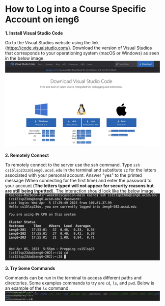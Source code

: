 # How to Log into a Course Specific Account on ieng6

**1. Install Visual Studio Code**

Go to the Visual Studios website using the link (https://code.visualstudio.com/). Download the version of Visual Studios that corresponds to your operationing system (macOS or Windows) as seen in the below image.
![Image](vsdownload.png)

**2. Remotely Connect**

To remotely connect to the server use the ssh command. Type `ssh cs15lsp23zz@ieng6.ucsd.edu` in the terminal and substitute `zz` for the letters associated with your personal account. Answer "yes" to the printed message (When connecting for the first time) and enter the password to your account (**The letters typed will not appear for security reasons but are still being inputted**). The interaction should look like the below image.
![Image](remoteconnect.png)



**3. Try Some Commands**

Commands can be run in the terminal to access different paths and directories. Some examples commands to try are `cd`, `ls`, and `pwd`. Below is an example of the `ls` command.
![Image](commandtest.png)
